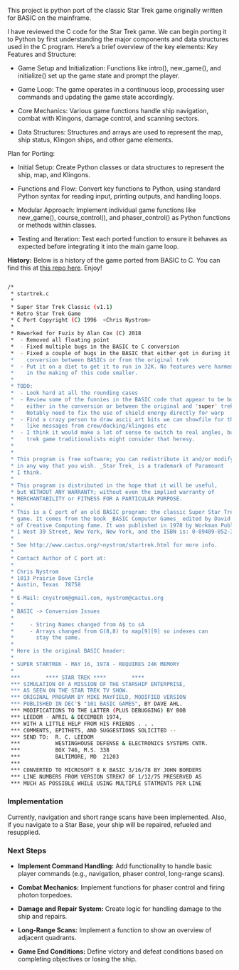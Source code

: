 This project is python port of the classic Star Trek game originally written for BASIC on the mainframe.

I have reviewed the C code for the Star Trek game. We can begin porting it to Python by first understanding the major components and data structures used in the C program. Here’s a brief overview of the key elements:
Key Features and Structure:

- Game Setup and Initialization:
        Functions like intro(), new_game(), and initialize() set up the game state and prompt the player.

- Game Loop:
        The game operates in a continuous loop, processing user commands and updating the game state accordingly.

- Core Mechanics:
        Various game functions handle ship navigation, combat with Klingons, damage control, and scanning sectors.

- Data Structures:
        Structures and arrays are used to represent the map, ship status, Klingon ships, and other game elements.

Plan for Porting:

- Initial Setup:
        Create Python classes or data structures to represent the ship, map, and Klingons.

- Functions and Flow:
        Convert key functions to Python, using standard Python syntax for reading input, printing outputs, and handling loops.

- Modular Approach:
        Implement individual game functions like new_game(), course_control(), and phaser_control() as Python functions or methods within classes.

- Testing and Iteration:
        Test each ported function to ensure it behaves as expected before integrating it into the main game loop.

**History:** Below is a history of the game ported from BASIC to C.  You can find this at [this repo here](https://github.com/EtchedPixels/FUZIX/blob/master/Applications/games/startrek.c).  Enjoy!
```bash

/*
 * startrek.c
 *
 * Super Star Trek Classic (v1.1)
 * Retro Star Trek Game 
 * C Port Copyright (C) 1996  <Chris Nystrom>
 *
 * Reworked for Fuzix by Alan Cox (C) 2018
 *	- Removed all floating point
 *	- Fixed multiple bugs in the BASIC to C conversion
 *	- Fixed a couple of bugs in the BASIC that either got in during it's
 *	  conversion between BASICs or from the original trek
 *	- Put it on a diet to get it to run in 32K. No features were harmed
 *	  in the making of this code smaller.
 *
 * TODO:
 *	- Look hard at all the rounding cases
 *	- Review some of the funnies in the BASIC code that appear to be bugs
 *	  either in the conversion or between the original and 'super' trek
 *	  Notably need to fix the use of shield energy directly for warp
 *	- Find a crazy person to draw ascii art bits we can showfile for things
 *	  like messages from crew/docking/klingons etc
 *	- I think it would make a lot of sense to switch to real angles, but
 *	  trek game traditionalists might consider that heresy.
 *
 * 
 * This program is free software; you can redistribute it and/or modify
 * in any way that you wish. _Star Trek_ is a trademark of Paramount
 * I think.
 * 
 * This program is distributed in the hope that it will be useful,
 * but WITHOUT ANY WARRANTY; without even the implied warranty of
 * MERCHANTABILITY or FITNESS FOR A PARTICULAR PURPOSE.
 *
 * This is a C port of an old BASIC program: the classic Super Star Trek
 * game. It comes from the book _BASIC Computer Games_ edited by David Ahl
 * of Creative Computing fame. It was published in 1978 by Workman Publishing,
 * 1 West 39 Street, New York, New York, and the ISBN is: 0-89489-052-3.
 * 
 * See http://www.cactus.org/~nystrom/startrek.html for more info.
 *
 * Contact Author of C port at:
 *
 * Chris Nystrom
 * 1013 Prairie Dove Circle
 * Austin, Texas  78758
 *
 * E-Mail: cnystrom@gmail.com, nystrom@cactus.org
 *
 * BASIC -> Conversion Issues
 *
 *     - String Names changed from A$ to sA
 *     - Arrays changed from G(8,8) to map[9][9] so indexes can
 *       stay the same.
 *
 * Here is the original BASIC header:
 *
 * SUPER STARTREK - MAY 16, 1978 - REQUIRES 24K MEMORY
 *
 ***        **** STAR TREK ****        ****
 *** SIMULATION OF A MISSION OF THE STARSHIP ENTERPRISE,
 *** AS SEEN ON THE STAR TREK TV SHOW.
 *** ORIGINAL PROGRAM BY MIKE MAYFIELD, MODIFIED VERSION
 *** PUBLISHED IN DEC'S "101 BASIC GAMES", BY DAVE AHL.
 *** MODIFICATIONS TO THE LATTER (PLUS DEBUGGING) BY BOB
 *** LEEDOM - APRIL & DECEMBER 1974,
 *** WITH A LITTLE HELP FROM HIS FRIENDS . . .
 *** COMMENTS, EPITHETS, AND SUGGESTIONS SOLICITED --
 *** SEND TO:  R. C. LEEDOM
 ***           WESTINGHOUSE DEFENSE & ELECTRONICS SYSTEMS CNTR.
 ***           BOX 746, M.S. 338
 ***           BALTIMORE, MD  21203
 ***
 *** CONVERTED TO MICROSOFT 8 K BASIC 3/16/78 BY JOHN BORDERS
 *** LINE NUMBERS FROM VERSION STREK7 OF 1/12/75 PRESERVED AS
 *** MUCH AS POSSIBLE WHILE USING MULTIPLE STATMENTS PER LINE
```

### Implementation
Currently, navigation and short range scans have been implemented.  Also, if you navigate to a Star Base, your ship will be repaired, refueled and resupplied.

### Next Steps

- **Implement Command Handling:** Add functionality to handle basic player commands (e.g., navigation, phaser control, long-range scans).

- **Combat Mechanics:** Implement functions for phaser control and firing photon torpedoes.

- **Damage and Repair System:** Create logic for handling damage to the ship and repairs.

- **Long-Range Scans:** Implement a function to show an overview of adjacent quadrants.

- **Game End Conditions:** Define victory and defeat conditions based on completing objectives or losing the ship.
